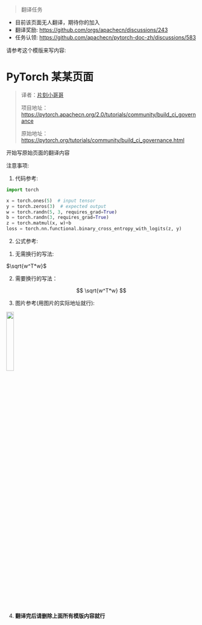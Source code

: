> 翻译任务

* 目前该页面无人翻译，期待你的加入
* 翻译奖励: https://github.com/orgs/apachecn/discussions/243
* 任务认领: https://github.com/apachecn/pytorch-doc-zh/discussions/583

请参考这个模版来写内容:


# PyTorch 某某页面

> 译者：[片刻小哥哥](https://github.com/jiangzhonglian)
>
> 项目地址：<https://pytorch.apachecn.org/2.0/tutorials/community/build_ci_governance>
>
> 原始地址：<https://pytorch.org/tutorials/community/build_ci_governance.html>

开始写原始页面的翻译内容



注意事项: 

1. 代码参考:

```py
import torch

x = torch.ones(5)  # input tensor
y = torch.zeros(3)  # expected output
w = torch.randn(5, 3, requires_grad=True)
b = torch.randn(3, requires_grad=True)
z = torch.matmul(x, w)+b
loss = torch.nn.functional.binary_cross_entropy_with_logits(z, y)
```

2. 公式参考:

1) 无需换行的写法: 

$\sqrt{w^T*w}$

2) 需要换行的写法：

$$
\sqrt{w^T*w}
$$

3. 图片参考(用图片的实际地址就行):

<img src='http://data.apachecn.org/img/logo/logo_green.png' width=20% />

4. **翻译完后请删除上面所有模版内容就行**